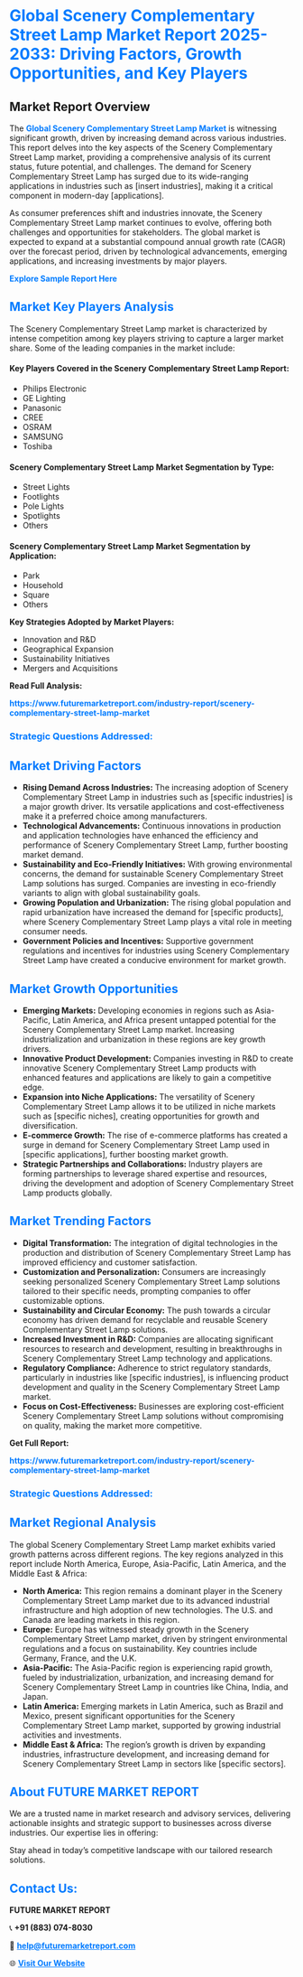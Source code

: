 <h1 style="color: #007BFF;">Global Scenery Complementary Street Lamp Market Report 2025-2033: Driving Factors, Growth Opportunities, and Key Players</h1>

<section id="overview">
<h2>Market Report Overview</h2>
<p>The <a href="https://www.futuremarketreport.com/industry-report/scenery-complementary-street-lamp-market" style="color: #007BFF; text-decoration: none;"><strong>Global Scenery Complementary Street Lamp Market</strong></a> is witnessing significant growth, driven by increasing demand across various industries. This report delves into the key aspects of the Scenery Complementary Street Lamp market, providing a comprehensive analysis of its current status, future potential, and challenges. The demand for Scenery Complementary Street Lamp has surged due to its wide-ranging applications in industries such as [insert industries], making it a critical component in modern-day [applications].</p>
<p>As consumer preferences shift and industries innovate, the Scenery Complementary Street Lamp market continues to evolve, offering both challenges and opportunities for stakeholders. The global market is expected to expand at a substantial compound annual growth rate (CAGR) over the forecast period, driven by technological advancements, emerging applications, and increasing investments by major players.</p>
</section>

<section id="overview">
<p><a href="https://www.futuremarketreport.com/request-sample/reportId=55489" style="color: #007BFF; text-decoration: none;"><strong>Explore Sample Report Here</strong></a></p>
</section>

<section id="key-players">
<h2 style="color: #007BFF;">Market Key Players Analysis</h2>
<p>The Scenery Complementary Street Lamp market is characterized by intense competition among key players striving to capture a larger market share. Some of the leading companies in the market include:</p>
<h4>Key Players Covered in the Scenery Complementary Street Lamp Report:</h4>
<ul><li>Philips Electronic</li><li>GE Lighting</li><li>Panasonic</li><li>CREE</li><li>OSRAM</li><li>SAMSUNG</li><li>Toshiba</li></ul>
<h4>Scenery Complementary Street Lamp Market Segmentation by Type:</h4>
<ul><li>Street Lights</li><li>Footlights</li><li>Pole Lights</li><li>Spotlights</li><li>Others</li></ul>

<h4>Scenery Complementary Street Lamp Market Segmentation by Application:</h4>
<ul><li>Park</li><li>Household</li><li>Square</li><li>Others</li></ul>
<p><strong>Key Strategies Adopted by Market Players:</strong></p>
<ul>
<li>Innovation and R&D</li>
<li>Geographical Expansion</li>
<li>Sustainability Initiatives</li>
<li>Mergers and Acquisitions</li>
</ul>
</section>

<section>
<p><strong>Read Full Analysis: </strong></p><a href="https://www.futuremarketreport.com/industry-report/scenery-complementary-street-lamp-market" style="color: #007BFF; text-decoration: none;"><strong>https://www.futuremarketreport.com/industry-report/scenery-complementary-street-lamp-market</strong></a>
<h3 style="color: #007BFF;">Strategic Questions Addressed:</h3>
</section>

<section id="driving-factors">
<h2 style="color: #007BFF;">Market Driving Factors</h2>
<ul>
<li><strong>Rising Demand Across Industries:</strong> The increasing adoption of Scenery Complementary Street Lamp in industries such as [specific industries] is a major growth driver. Its versatile applications and cost-effectiveness make it a preferred choice among manufacturers.</li>
<li><strong>Technological Advancements:</strong> Continuous innovations in production and application technologies have enhanced the efficiency and performance of Scenery Complementary Street Lamp, further boosting market demand.</li>
<li><strong>Sustainability and Eco-Friendly Initiatives:</strong> With growing environmental concerns, the demand for sustainable Scenery Complementary Street Lamp solutions has surged. Companies are investing in eco-friendly variants to align with global sustainability goals.</li>
<li><strong>Growing Population and Urbanization:</strong> The rising global population and rapid urbanization have increased the demand for [specific products], where Scenery Complementary Street Lamp plays a vital role in meeting consumer needs.</li>
<li><strong>Government Policies and Incentives:</strong> Supportive government regulations and incentives for industries using Scenery Complementary Street Lamp have created a conducive environment for market growth.</li>
</ul>
</section>

<section id="growth-opportunities">
<h2 style="color: #007BFF;">Market Growth Opportunities</h2>
<ul>
<li><strong>Emerging Markets:</strong> Developing economies in regions such as Asia-Pacific, Latin America, and Africa present untapped potential for the Scenery Complementary Street Lamp market. Increasing industrialization and urbanization in these regions are key growth drivers.</li>
<li><strong>Innovative Product Development:</strong> Companies investing in R&D to create innovative Scenery Complementary Street Lamp products with enhanced features and applications are likely to gain a competitive edge.</li>
<li><strong>Expansion into Niche Applications:</strong> The versatility of Scenery Complementary Street Lamp allows it to be utilized in niche markets such as [specific niches], creating opportunities for growth and diversification.</li>
<li><strong>E-commerce Growth:</strong> The rise of e-commerce platforms has created a surge in demand for Scenery Complementary Street Lamp used in [specific applications], further boosting market growth.</li>
<li><strong>Strategic Partnerships and Collaborations:</strong> Industry players are forming partnerships to leverage shared expertise and resources, driving the development and adoption of Scenery Complementary Street Lamp products globally.</li>
</ul>
</section>

<section id="trending-factors">
<h2 style="color: #007BFF;">Market Trending Factors</h2>
<ul>
<li><strong>Digital Transformation:</strong> The integration of digital technologies in the production and distribution of Scenery Complementary Street Lamp has improved efficiency and customer satisfaction.</li>
<li><strong>Customization and Personalization:</strong> Consumers are increasingly seeking personalized Scenery Complementary Street Lamp solutions tailored to their specific needs, prompting companies to offer customizable options.</li>
<li><strong>Sustainability and Circular Economy:</strong> The push towards a circular economy has driven demand for recyclable and reusable Scenery Complementary Street Lamp solutions.</li>
<li><strong>Increased Investment in R&D:</strong> Companies are allocating significant resources to research and development, resulting in breakthroughs in Scenery Complementary Street Lamp technology and applications.</li>
<li><strong>Regulatory Compliance:</strong> Adherence to strict regulatory standards, particularly in industries like [specific industries], is influencing product development and quality in the Scenery Complementary Street Lamp market.</li>
<li><strong>Focus on Cost-Effectiveness:</strong> Businesses are exploring cost-efficient Scenery Complementary Street Lamp solutions without compromising on quality, making the market more competitive.</li>
</ul>
</section>

<section>
<p><strong>Get Full Report: </strong></p><a href="https://www.futuremarketreport.com/industry-report/scenery-complementary-street-lamp-market" style="color: #007BFF; text-decoration: none;"><strong>https://www.futuremarketreport.com/industry-report/scenery-complementary-street-lamp-market</strong></a>
<h3 style="color: #007BFF;">Strategic Questions Addressed:</h3>
</section>


<section id="regional-analysis">
<h2 style="color: #007BFF;">Market Regional Analysis</h2>
<p>The global Scenery Complementary Street Lamp market exhibits varied growth patterns across different regions. The key regions analyzed in this report include North America, Europe, Asia-Pacific, Latin America, and the Middle East & Africa:</p>
<ul>
<li><strong>North America:</strong> This region remains a dominant player in the Scenery Complementary Street Lamp market due to its advanced industrial infrastructure and high adoption of new technologies. The U.S. and Canada are leading markets in this region.</li>
<li><strong>Europe:</strong> Europe has witnessed steady growth in the Scenery Complementary Street Lamp market, driven by stringent environmental regulations and a focus on sustainability. Key countries include Germany, France, and the U.K.</li>
<li><strong>Asia-Pacific:</strong> The Asia-Pacific region is experiencing rapid growth, fueled by industrialization, urbanization, and increasing demand for Scenery Complementary Street Lamp in countries like China, India, and Japan.</li>
<li><strong>Latin America:</strong> Emerging markets in Latin America, such as Brazil and Mexico, present significant opportunities for the Scenery Complementary Street Lamp market, supported by growing industrial activities and investments.</li>
<li><strong>Middle East & Africa:</strong> The region’s growth is driven by expanding industries, infrastructure development, and increasing demand for Scenery Complementary Street Lamp in sectors like [specific sectors].</li>
</ul>
</section>

<footer>
<h2 style="color: #007BFF;">About FUTURE MARKET REPORT</h2>
<p>We are a trusted name in market research and advisory services, delivering actionable insights and strategic support to businesses across diverse industries. Our expertise lies in offering:</p>

<p>Stay ahead in today’s competitive landscape with our tailored research solutions.</p>

<h2 style="color: #007BFF;">Contact Us:</h2>
<p><strong>FUTURE MARKET REPORT</strong></p>
<p>📞 <strong>+91 (883) 074-8030</strong></p>
<p>📧 <strong><a href="mailto:help@futuremarketreport.com" style="color: #007BFF;">help@futuremarketreport.com</a></strong></p>
<p>🌐 <strong><a href="https://www.futuremarketreport.com/" style="color: #007BFF;">Visit Our Website</a></strong></p>
</footer>